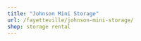```yaml
---
title: "Johnson Mini Storage"
url: /fayetteville/johnson-mini-storage/
shop: storage rental
---
```

